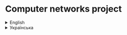 # Computer networks project
<details>
<summary>English</summary>
  
# Project Summary:
In our computer networks project, we immerse ourselves in the realm of web development by creating a website enriched with database integration. This comprehensive project revolves around the creation of a dynamic web platform that includes a main page, "index," and several supplementary pages, including "Товари" (products.php), "Постачання товарів" (prodSupply.php), "Продаж товарів" (sales.php), "Постачальники" (suppliers.php), and "Контакти" (contacts.php). These pages collectively serve as an interactive gateway for users to explore product information, supply records, sales data, supplier details, and contact information.

# Admin Page:
As an integral part of our project, we have implemented an "admin" page. This dedicated administrative portal is meticulously designed to provide authorized users with extensive management capabilities. Administrators can perform essential tasks such as adding, updating, and deleting content, ensuring the website remains up to date and relevant. Additionally, the admin page offers user account management, allowing for the creation and management of accounts with varying privileges.

# Enhanced Security with .htaccess and .htpasswd:
To fortify the security of our project and control access to the admin page, we employ .htaccess and .htpasswd files. The .htaccess file plays a pivotal role in configuring authentication and authorization rules, thereby safeguarding the admin page against unauthorized access. It specifies the authentication methods and access control rules, ensuring that only authorized users with valid credentials can access the admin functionalities.

</details>
<details>
<summary>Українська</summary>
  
# Короткий зміст проекту:
У нашому проекті комп’ютерних мереж ми занурюємось у сферу веб-розробки, створюючи веб-сайт, збагачений інтеграцією бази даних. Цей комплексний проект спрямований на створення динамічної веб-платформи, яка включає головну сторінку, «індекс» і кілька додаткових сторінок, зокрема «Товари» (products.php), «Постачання товарів» (prodSupply.php), «Продаж товарів». » (sales.php), «Постачальники» (suppliers.php) і «Контакти» (contacts.php). Ці сторінки разом служать інтерактивним шлюзом для користувачів, щоб ознайомитися з інформацією про продукт, записами про постачання, даними про продажі, деталями постачальника та контактною інформацією.

# Сторінка адміністратора:
Як невід’ємну частину нашого проекту ми реалізували сторінку «адмін». Цей спеціальний адміністративний портал ретельно розроблено, щоб надати авторизованим користувачам широкі можливості керування. Адміністратори можуть виконувати такі важливі завдання, як додавання, оновлення та видалення вмісту, гарантуючи, що веб-сайт залишається актуальним і актуальним. Крім того, сторінка адміністратора пропонує керування обліковими записами користувачів, дозволяючи створювати та керувати обліковими записами з різними привілеями.

# Покращена безпека за допомогою .htaccess і .htpasswd:
Щоб посилити безпеку нашого проекту та контролювати доступ до сторінки адміністратора, ми використовуємо файли .htaccess і .htpasswd. Файл .htaccess відіграє ключову роль у налаштуванні правил автентифікації та авторизації, тим самим захищаючи сторінку адміністратора від несанкціонованого доступу. Він визначає методи автентифікації та правила контролю доступу, гарантуючи, що лише авторизовані користувачі з дійсними обліковими даними можуть отримати доступ до функцій адміністратора.
</details>
